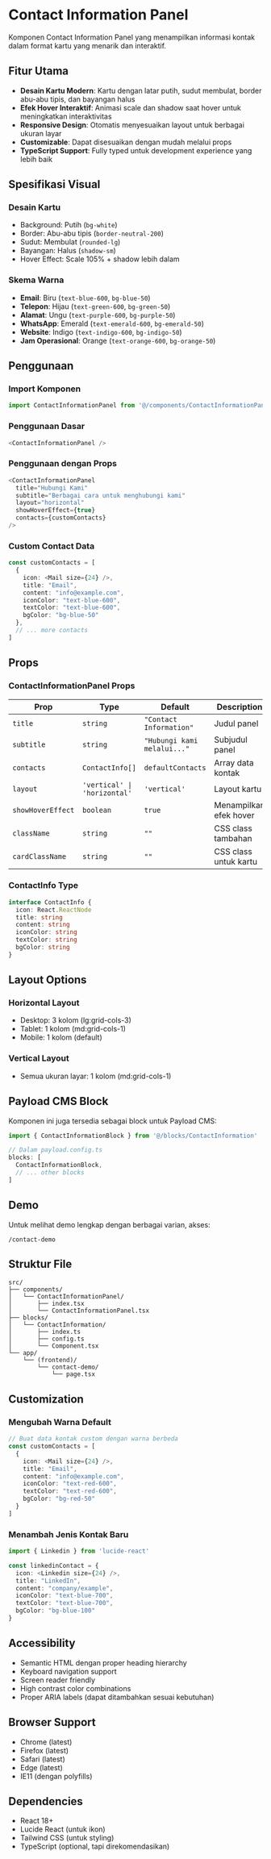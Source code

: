 # Contact Information Panel

Komponen Contact Information Panel yang menampilkan informasi kontak dalam format kartu yang menarik dan interaktif.

## Fitur Utama

- **Desain Kartu Modern**: Kartu dengan latar putih, sudut membulat, border abu-abu tipis, dan bayangan halus
- **Efek Hover Interaktif**: Animasi scale dan shadow saat hover untuk meningkatkan interaktivitas
- **Responsive Design**: Otomatis menyesuaikan layout untuk berbagai ukuran layar
- **Customizable**: Dapat disesuaikan dengan mudah melalui props
- **TypeScript Support**: Fully typed untuk development experience yang lebih baik

## Spesifikasi Visual

### Desain Kartu
- Background: Putih (`bg-white`)
- Border: Abu-abu tipis (`border-neutral-200`)
- Sudut: Membulat (`rounded-lg`)
- Bayangan: Halus (`shadow-sm`)
- Hover Effect: Scale 105% + shadow lebih dalam

### Skema Warna
- **Email**: Biru (`text-blue-600`, `bg-blue-50`)
- **Telepon**: Hijau (`text-green-600`, `bg-green-50`)
- **Alamat**: Ungu (`text-purple-600`, `bg-purple-50`)
- **WhatsApp**: Emerald (`text-emerald-600`, `bg-emerald-50`)
- **Website**: Indigo (`text-indigo-600`, `bg-indigo-50`)
- **Jam Operasional**: Orange (`text-orange-600`, `bg-orange-50`)

## Penggunaan

### Import Komponen
```typescript
import ContactInformationPanel from '@/components/ContactInformationPanel'
```

### Penggunaan Dasar
```typescript
<ContactInformationPanel />
```

### Penggunaan dengan Props
```typescript
<ContactInformationPanel
  title="Hubungi Kami"
  subtitle="Berbagai cara untuk menghubungi kami"
  layout="horizontal"
  showHoverEffect={true}
  contacts={customContacts}
/>
```

### Custom Contact Data
```typescript
const customContacts = [
  {
    icon: <Mail size={24} />,
    title: "Email",
    content: "info@example.com",
    iconColor: "text-blue-600",
    textColor: "text-blue-600",
    bgColor: "bg-blue-50"
  },
  // ... more contacts
]
```

## Props

### ContactInformationPanel Props
| Prop | Type | Default | Description |
|------|------|---------|-------------|
| `title` | `string` | `"Contact Information"` | Judul panel |
| `subtitle` | `string` | `"Hubungi kami melalui..."` | Subjudul panel |
| `contacts` | `ContactInfo[]` | `defaultContacts` | Array data kontak |
| `layout` | `'vertical' \| 'horizontal'` | `'vertical'` | Layout kartu |
| `showHoverEffect` | `boolean` | `true` | Menampilkan efek hover |
| `className` | `string` | `""` | CSS class tambahan |
| `cardClassName` | `string` | `""` | CSS class untuk kartu |

### ContactInfo Type
```typescript
interface ContactInfo {
  icon: React.ReactNode
  title: string
  content: string
  iconColor: string
  textColor: string
  bgColor: string
}
```

## Layout Options

### Horizontal Layout
- Desktop: 3 kolom (lg:grid-cols-3)
- Tablet: 1 kolom (md:grid-cols-1)
- Mobile: 1 kolom (default)

### Vertical Layout
- Semua ukuran layar: 1 kolom (md:grid-cols-1)

## Payload CMS Block

Komponen ini juga tersedia sebagai block untuk Payload CMS:

```typescript
import { ContactInformationBlock } from '@/blocks/ContactInformation'

// Dalam payload.config.ts
blocks: [
  ContactInformationBlock,
  // ... other blocks
]
```

## Demo

Untuk melihat demo lengkap dengan berbagai varian, akses:
```
/contact-demo
```

## Struktur File

```
src/
├── components/
│   └── ContactInformationPanel/
│       ├── index.tsx
│       └── ContactInformationPanel.tsx
├── blocks/
│   └── ContactInformation/
│       ├── index.ts
│       ├── config.ts
│       └── Component.tsx
└── app/
    └── (frontend)/
        └── contact-demo/
            └── page.tsx
```

## Customization

### Mengubah Warna Default
```typescript
// Buat data kontak custom dengan warna berbeda
const customContacts = [
  {
    icon: <Mail size={24} />,
    title: "Email",
    content: "info@example.com",
    iconColor: "text-red-600",
    textColor: "text-red-600",
    bgColor: "bg-red-50"
  }
]
```

### Menambah Jenis Kontak Baru
```typescript
import { Linkedin } from 'lucide-react'

const linkedinContact = {
  icon: <Linkedin size={24} />,
  title: "LinkedIn",
  content: "company/example",
  iconColor: "text-blue-700",
  textColor: "text-blue-700",
  bgColor: "bg-blue-100"
}
```

## Accessibility

- Semantic HTML dengan proper heading hierarchy
- Keyboard navigation support
- Screen reader friendly
- High contrast color combinations
- Proper ARIA labels (dapat ditambahkan sesuai kebutuhan)

## Browser Support

- Chrome (latest)
- Firefox (latest)
- Safari (latest)
- Edge (latest)
- IE11 (dengan polyfills)

## Dependencies

- React 18+
- Lucide React (untuk ikon)
- Tailwind CSS (untuk styling)
- TypeScript (optional, tapi direkomendasikan)
